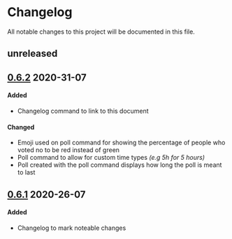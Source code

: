 # Changelog

All notable changes to this project will be documented in this file.  

## unreleased  
  
## [0.6.2](https://github.com/silas-hw/Consumer-Your-Calcium-Discord-Bot/tree/v0.6.2) 2020-31-07  

#### Added  

* Changelog command to link to this document  
  
#### Changed  

* Emoji used on poll command for showing the percentage of people who voted no to be red instead of green   
* Poll command to allow for custom time types *(e.g 5h for 5 hours)*  
* Poll created with the poll command displays how long the poll is meant to last  
  

## [0.6.1](https://github.com/silas-hw/Consumer-Your-Calcium-Discord-Bot/tree/v0.6.1) 2020-26-07  

#### Added     

* Changelog to mark noteable changes  
